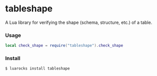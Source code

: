 
# tableshape

A Lua library for verifying the shape (schema, structure, etc.) of a table. 


### Usage

```lua
local check_shape = require("tableshape").check_shape
```

### Install

```bash
$ luarocks install tableshape
```
